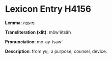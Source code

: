 # Lexicon Entry H4156

**Lemma**: מוֹעֵצָה

**Transliteration (xlit)**: môwʻêtsâh

**Pronunciation**: mo-ay-tsaw'

**Description**:
from יָעַץ; a purpose; counsel, device.
